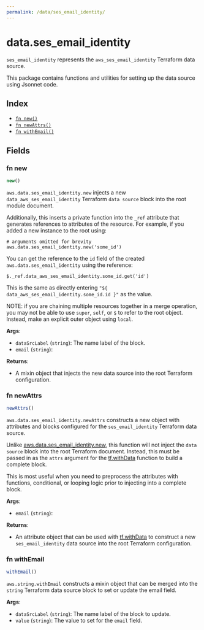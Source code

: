 ```yaml
---
permalink: /data/ses_email_identity/
---
```


# data.ses_email_identity

`ses_email_identity` represents the `aws_ses_email_identity` Terraform data source.



This package contains functions and utilities for setting up the data source using Jsonnet code.


## Index

* [`fn new()`](#fn-new)
* [`fn newAttrs()`](#fn-newattrs)
* [`fn withEmail()`](#fn-withemail)

## Fields

### fn new

```ts
new()
```


`aws.data.ses_email_identity.new` injects a new `data_aws_ses_email_identity` Terraform `data source`
block into the root module document.

Additionally, this inserts a private function into the `_ref` attribute that generates references to attributes of the
resource. For example, if you added a new instance to the root using:

    # arguments omitted for brevity
    aws.data.ses_email_identity.new('some_id')

You can get the reference to the `id` field of the created `aws.data.ses_email_identity` using the reference:

    $._ref.data_aws_ses_email_identity.some_id.get('id')

This is the same as directly entering `"${ data_aws_ses_email_identity.some_id.id }"` as the value.

NOTE: if you are chaining multiple resources together in a merge operation, you may not be able to use `super`, `self`,
or `$` to refer to the root object. Instead, make an explicit outer object using `local`.

**Args**:
  - `dataSrcLabel` (`string`): The name label of the block.
  - `email` (`string`): 

**Returns**:
- A mixin object that injects the new data source into the root Terraform configuration.


### fn newAttrs

```ts
newAttrs()
```


`aws.data.ses_email_identity.newAttrs` constructs a new object with attributes and blocks configured for the `ses_email_identity`
Terraform data source.

Unlike [aws.data.ses_email_identity.new](#fn-sesemailidentitynew), this function will not inject the `data source`
block into the root Terraform document. Instead, this must be passed in as the `attrs` argument for the
[tf.withData](https://github.com/tf-libsonnet/core/tree/main/docs#fn-withdata) function to build a complete block.

This is most useful when you need to preprocess the attributes with functions, conditional, or looping logic prior to
injecting into a complete block.

**Args**:
  - `email` (`string`): 

**Returns**:
  - An attribute object that can be used with [tf.withData](https://github.com/tf-libsonnet/core/tree/main/docs#fn-withdata) to construct a new `ses_email_identity` data source into the root Terraform configuration.


### fn withEmail

```ts
withEmail()
```

`aws.string.withEmail` constructs a mixin object that can be merged into the `string`
Terraform data source block to set or update the email field.



**Args**:
  - `dataSrcLabel` (`string`): The name label of the block to update.
  - `value` (`string`): The value to set for the `email` field.
